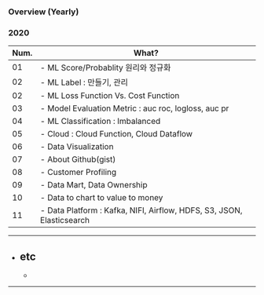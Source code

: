 ### Overview (Yearly)

### 2020

|Num.|What?|
|---|---|
|01|- ML Score/Probablity 원리와 정규화 |
|02|- ML Label : 만들기, 관리 |
|02|- ML Loss Function Vs. Cost Function |
|03|- Model Evaluation Metric : auc roc, logloss, auc pr |
|04|- ML Classification : Imbalanced |
|05|- Cloud : Cloud Function, Cloud Dataflow |
|06|- Data Visualization |
|07|- About Github(gist) |
|08|- Customer Profiling |
|09|- Data Mart, Data Ownership |
|10|- Data to chart to value to money |
|11|- Data Platform : Kafka, NIFI, Airflow, HDFS, S3, JSON, Elasticsearch |

---------------------------------------------------------------------------------------------------------------
- etc
  - 
  - 
---------------------------------------------------------------------------------------------------------------
